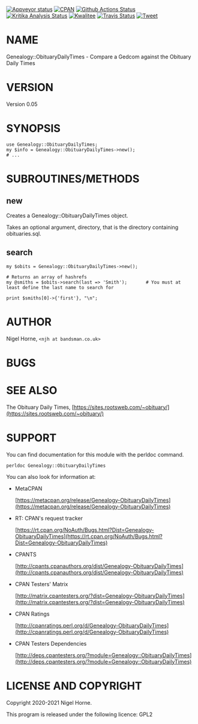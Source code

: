 [![Appveyor status](https://ci.appveyor.com/api/projects/status/w2kcdehjtofvt55t?svg=true)](https://ci.appveyor.com/project/nigelhorne/genealogy-obituarydailytimes)
[![CPAN](https://img.shields.io/cpan/v/Genealogy-ObituaryDailyTimes.svg)](http://search.cpan.org/~nhorne/Genealogy-ObituaryDailyTimes/)
[![Github Actions Status](https://github.com/nigelhorne/Genealogy-ObituaryDailyTimes/workflows/.github/workflows/all.yml/badge.svg)](https://github.com/nigelhorne/Genealogy-ObituaryDailyTimes/actions)
[![Kritika Analysis Status](https://kritika.io/users/nigelhorne/repos/7086407966497872/heads/master/status.svg)](https://kritika.io/users/nigelhorne/repos/7086407966497872/heads/master/)
[![Kwalitee](https://cpants.cpanauthors.org/dist/Genealogy-ObituaryDailyTimes.png)](http://cpants.cpanauthors.org/dist/Genealogy-ObituaryDailyTimes)
[![Travis Status](https://www.travis-ci.com/nigelhorne/Genealogy-ObituaryDailyTimes.svg?branch=master)](https://www.travis-ci.com/nigelhorne/Genealogy-ObituaryDailyTimes)
[![Tweet](https://img.shields.io/twitter/url/http/shields.io.svg?style=social)](https://twitter.com/intent/tweet?text=Look+up+an+obituary+#perl+#gedcom+#genealogy&url=https://github.com/nigelhorne/Genealogy-ObituaryDailyTimes&via=nigelhorne)

# NAME

Genealogy::ObituaryDailyTimes - Compare a Gedcom against the Obituary Daily Times

# VERSION

Version 0.05

# SYNOPSIS

    use Genealogy::ObituaryDailyTimes;
    my $info = Genealogy::ObituaryDailyTimes->new();
    # ...

# SUBROUTINES/METHODS

## new

Creates a Genealogy::ObituaryDailyTimes object.

Takes an optional argument, directory, that is the directory containing obituaries.sql.

## search

    my $obits = Genealogy::ObituaryDailyTimes->new();

    # Returns an array of hashrefs
    my @smiths = $obits->search(last => 'Smith');       # You must at least define the last name to search for

    print $smiths[0]->{'first'}, "\n";

# AUTHOR

Nigel Horne, `<njh at bandsman.co.uk>`

# BUGS

# SEE ALSO

The Obituary Daily Times, [https://sites.rootsweb.com/~obituary/](https://sites.rootsweb.com/~obituary/)

# SUPPORT

You can find documentation for this module with the perldoc command.

    perldoc Genealogy::ObituaryDailyTimes

You can also look for information at:

- MetaCPAN

    [https://metacpan.org/release/Genealogy-ObituaryDailyTimes](https://metacpan.org/release/Genealogy-ObituaryDailyTimes)

- RT: CPAN's request tracker

    [https://rt.cpan.org/NoAuth/Bugs.html?Dist=Genealogy-ObituaryDailyTimes](https://rt.cpan.org/NoAuth/Bugs.html?Dist=Genealogy-ObituaryDailyTimes)

- CPANTS

    [http://cpants.cpanauthors.org/dist/Genealogy-ObituaryDailyTimes](http://cpants.cpanauthors.org/dist/Genealogy-ObituaryDailyTimes)

- CPAN Testers' Matrix

    [http://matrix.cpantesters.org/?dist=Genealogy-ObituaryDailyTimes](http://matrix.cpantesters.org/?dist=Genealogy-ObituaryDailyTimes)

- CPAN Ratings

    [http://cpanratings.perl.org/d/Genealogy-ObituaryDailyTimes](http://cpanratings.perl.org/d/Genealogy-ObituaryDailyTimes)

- CPAN Testers Dependencies

    [http://deps.cpantesters.org/?module=Genealogy::ObituaryDailyTimes](http://deps.cpantesters.org/?module=Genealogy::ObituaryDailyTimes)

# LICENSE AND COPYRIGHT

Copyright 2020-2021 Nigel Horne.

This program is released under the following licence: GPL2
